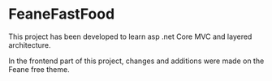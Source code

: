 # FeaneFastFood

This project has been developed to learn asp .net Core MVC and layered architecture.

In the frontend part of this project, changes and additions were made on the Feane free theme.
